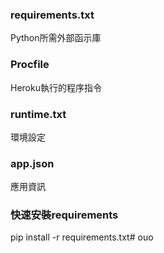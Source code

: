 ### requirements.txt
Python所需外部函示庫

### Procfile
Heroku執行的程序指令

### runtime.txt
環境設定

### app.json
應用資訊

### 快速安裝requirements
pip install -r requirements.txt#   o u o  
 